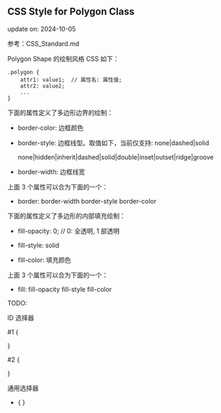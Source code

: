 ## CSS Style for Polygon Class

update on: 2024-10-05

参考：CSS_Standard.md

Polygon Shape 的绘制风格 CSS 如下：

    .polygon {
        attr1: value1;  // 属性名: 属性值;
        attr2: value2;
        ...
    }

下面的属性定义了多边形边界的绘制：

- border-color: 边框颜色

- border-style: 边框线型。取值如下，当前仅支持: none|dashed|solid

    none|hidden|inherit|dashed|solid|double|inset|outset|ridge|groove

- border-width: 边框线宽

上面 3 个属性可以合为下面的一个：

- border: border-width border-style border-color

下面的属性定义了多边形的内部填充绘制：

- fill-opacity: 0; // 0: 全透明, 1 部透明

- fill-style: solid

- fill-color: 填充颜色

上面 3 个属性可以合为下面的一个：

- fill: fill-opacity fill-style fill-color
  
TODO:

ID 选择器

#1 {

}

#2 {

}

通用选择器
* {
}

